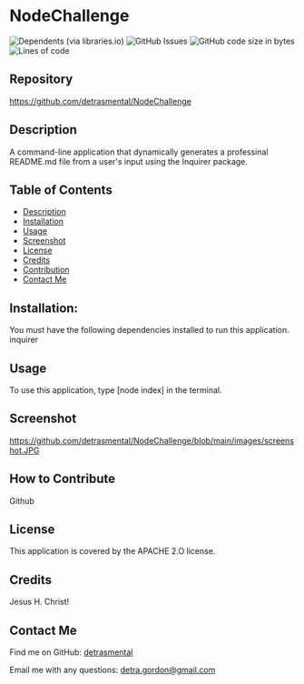 
  
# NodeChallenge
![Dependents (via libraries.io)](https://img.shields.io/librariesio/dependents/npm/inquirer)
![GitHub Issues](https://img.shields.io/github/issues-raw/detrasmental/NodeChallenge)
![GitHub code size in bytes](https://img.shields.io/github/languages/code-size/detrasmental/NodeChallenge)
![Lines of code](https://img.shields.io/tokei/lines/github/detrasmental/NodeChallenge)


## Repository
https://github.com/detrasmental/NodeChallenge

## Description
A command-line application that dynamically generates a professinal README.md file from a user's input using the Inquirer package.
## Table of Contents
- [Description](#Description)
- [Installation](#Installation)
- [Usage](#Usage)
- [Screenshot](#Screenshot)
- [License](#License)
- [Credits](#Credits)
- [Contribution](#contribution)
- [Contact Me](#Questions)

## Installation:
You must have the following dependencies installed to run this application.<br>
inquirer

## Usage
To use this application, type [node index] in the terminal.

## Screenshot

https://github.com/detrasmental/NodeChallenge/blob/main/images/screenshot.JPG


## How to Contribute
Github

## License

This application is covered by the APACHE 2.O license. 

## Credits
Jesus H. Christ!

## Contact Me
Find me on GitHub: [detrasmental](https://github.com/detrasmental)

Email me with any questions: detra.gordon@gmail.com
